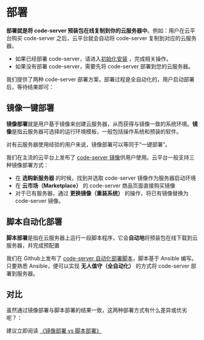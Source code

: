 # 部署

**部署就是将 code-server 预装包在线复制到你的云服务器中**。例如：用户在云平台购买 code-server 之后，云平台就会自动将 code-server 复制到对应的云服务器。

- 如果已经部署 code-server，请进入[初始化安装](/zh/stack-installation.md) ，完成相关操作。
- 如果没有部署 code-server，需要先将 code-server 部署到您的云服务器。

我们提供了两种 code-server 部署方案，部署过程是全自动化的，用户启动部署后，等待结果即可：

## 镜像一键部署

**镜像部署**就是用户基于镜像来创建云服务器，从而获得与镜像一致的系统环境。**镜像**是指云服务器可选择的运行环境模板，一般包括操作系统和预装的软件。

对有云服务器使用经验的用户来说，镜像部署可以等同于“一键部署”。

我们在主流的云平台上发布了 [code-server 镜像](https://apps.websoft9.com/codeserver)供用户使用。云平台一般支持三种镜像部署方式：

* 在 **选购新服务器** 的时候，找到并选取 code-server 镜像作为服务器启动环境
* 在 **云市场（Marketplace）**  的 code-server 商品页面直接购买镜像
* 对于已有服务器，通过 **更换镜像（重装系统）** 的操作，将已有镜像替换为 code-server 镜像。

## 脚本自动化部署

**脚本部署**是指在云服务器上运行一段脚本程序，它会**自动地**将预装包在线下载到云服务器，并完成预配置

我们在 Github上发布了 [code-server 自动化部署脚本](https://github.com/Websoft9/ansible-codeserver)，脚本基于 Ansible 编写。只要熟悉 Ansible，便可以实现 **无人值守（全自动化）** 的方式将 code-server 部署到服务器。

## 对比

虽然通过镜像部署与脚本部署的结果一致，这两种部署方式有什么差异或优劣呢？：

建议立即阅读 [《镜像部署 vs 脚本部署》](https://support.websoft9.com/docs/faq/zh/bz-product.html#镜像部署-vs-脚本部署)